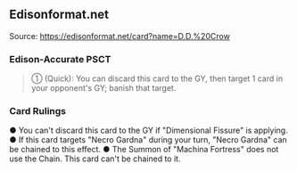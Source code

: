 
## Edisonformat.net

Source: https://edisonformat.net/card?name=D.D.%20Crow

### Edison-Accurate PSCT

> ① (Quick): You can discard this card to the GY, then target 1 card in your opponent's GY; banish that target.

### Card Rulings

● You can't discard this card to the GY if "Dimensional Fissure" is applying.
● If this card targets "Necro Gardna" during your turn, "Necro Gardna" can be chained to this effect.
● The Summon of "Machina Fortress" does not use the Chain. This card can't be chained to it.
            